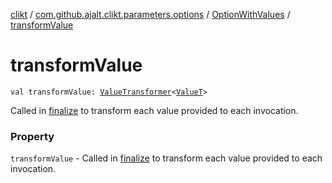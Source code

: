 [clikt](../../index.md) / [com.github.ajalt.clikt.parameters.options](../index.md) / [OptionWithValues](index.md) / [transformValue](./transform-value.md)

# transformValue

`val transformValue: `[`ValueTransformer`](../-value-transformer.md)`<`[`ValueT`](index.md#ValueT)`>`

Called in [finalize](finalize.md) to transform each value provided to each invocation.

### Property

`transformValue` - Called in [finalize](finalize.md) to transform each value provided to each invocation.